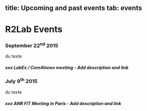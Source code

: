 title: Upcoming and past events
tab: events
---

# R2Lab Events

### September 22<sup>nd</sup> 2015

du texte

##### xxx LabEx / Com4Innov meeting - Add description and link

### July 9<sup>th</sup> 2015

du texte

##### xxx ANR FIT Meeting in Paris - Add description and link
